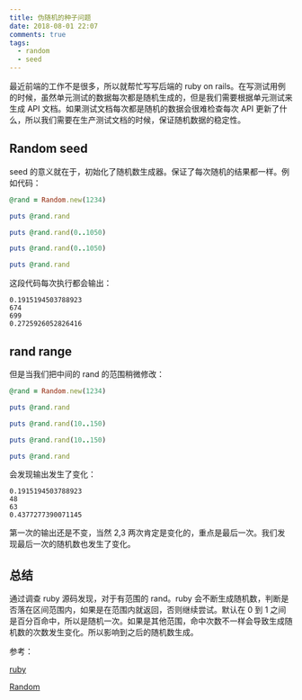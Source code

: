 ```yaml
---
title: 伪随机的种子问题
date: 2018-08-01 22:07
comments: true
tags:
  - random
  - seed
---
```


最近前端的工作不是很多，所以就帮忙写写后端的 ruby on rails。在写测试用例的时候，虽然单元测试的数据每次都是随机生成的，但是我们需要根据单元测试来生成 API 文档。如果测试文档每次都是随机的数据会很难检查每次 API 更新了什么，所以我们需要在生产测试文档的时候，保证随机数据的稳定性。

## Random seed

seed 的意义就在于，初始化了随机数生成器。保证了每次随机的结果都一样。例如代码：

```rb
@rand = Random.new(1234)

puts @rand.rand

puts @rand.rand(0..1050)

puts @rand.rand(0..1050)

puts @rand.rand
```

这段代码每次执行都会输出：

```text
0.1915194503788923
674
699
0.2725926052826416
```

## rand range

但是当我们把中间的 rand 的范围稍微修改：

```rb
@rand = Random.new(1234)

puts @rand.rand

puts @rand.rand(10..150)

puts @rand.rand(10..150)

puts @rand.rand
```

会发现输出发生了变化：

```text
0.1915194503788923
48
63
0.4377277390071145
```

第一次的输出还是不变，当然 2,3 两次肯定是变化的，重点是最后一次。我们发现最后一次的随机数也发生了变化。

## 总结

通过调查 ruby 源码发现，对于有范围的 rand。ruby 会不断生成随机数，判断是否落在区间范围内，如果是在范围内就返回，否则继续尝试。默认在 0 到 1 之间是百分百命中，所以是随机一次。如果是其他范围，命中次数不一样会导致生成随机数的次数发生变化。所以影响到之后的随机数生成。

参考：

[ruby](https://github.com/ruby/ruby/blob/trunk/random.c#L863)

[Random](https://ruby-doc.org/core-2.2.0/Random.html)
